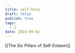 ```yaml
---
title: self-help
draft: false
publish: true
tags:
  - 📇
date: 2024-09-02
---
```

[[The Six Pillars of Self-Esteem]]